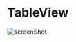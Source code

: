 # TableView

![screenShot](https://user-images.githubusercontent.com/34932349/104670778-d0959a00-571f-11eb-84e2-481e07840fbc.png)

